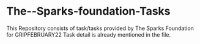 # The--Sparks-foundation-Tasks

This Repository consists of task/tasks provided by The Sparks Foundation for GRIPFEBRUARY22 Task detail is already mentioned in the file.
